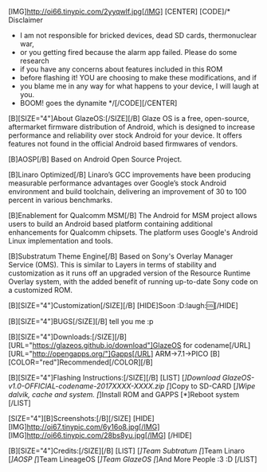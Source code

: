 [IMG]http://oi66.tinypic.com/2yyqwlf.jpg[/IMG]
[CENTER]
[CODE]/* Disclaimer 
* I am not responsible for bricked devices, dead SD cards, thermonuclear war, 
* or you getting fired because the alarm app failed. Please do some research 
* if you have any concerns about features included in this ROM
* before flashing it! YOU are choosing to make these modifications, and if
* you blame me in any way for what happens to your device, I will laugh at you.
* BOOM! goes the dynamite
*/[/CODE][/CENTER]

[B][SIZE="4"]About GlazeOS:[/SIZE][/B]
Glaze OS is a free, open-source, aftermarket firmware distribution of Android, which is designed to increase performance and reliability over stock Android for your device. It offers features not found in the official Android based firmwares of vendors.

[B]AOSP[/B]
Based on Android Open Source Project.

[B]Linaro Optimized[/B]
Linaro’s GCC improvements have been producing measurable performance advantages over Google’s stock Android environment and build toolchain, delivering an improvement of 30 to 100 percent in various benchmarks.

[B]Enablement for Qualcomm MSM[/B]
The Android for MSM project allows users to build an Android based platform containing additional enhancements for Qualcomm chipsets. The platform uses Google's Android Linux implementation and tools.

[B]Substratum Theme Engine[/B]
Based on Sony's Overlay Manager Service (OMS). This is similar to Layers in terms of stability and customization as it runs off an upgraded version of the Resource Runtime Overlay system, with the added benefit of running up-to-date Sony code on a customized ROM.

[B][SIZE="4"]Customization[/SIZE][/B]
[HIDE]Soon :D:laugh::cool:[/HIDE]

[B][SIZE="4"]BUGS[/SIZE][/B]
tell you me :p

[B][SIZE="4"]Downloads:[/SIZE][/B]
[URL="https://glazeos.github.io/download"]GlazeOS for codename[/URL]
[URL="http://opengapps.org/"]Gapps[/URL] ARM->7.1->PICO [B][COLOR="red"]Recommended[/COLOR][/B]

[B][SIZE="4"]Flashing Instructions:[/SIZE][/B]
[LIST]
[*]Download GlazeOS-v1.0-OFFICIAL-codename-2017XXXX-XXXX.zip
[*]Copy to SD-CARD
[*]Wipe dalvik, cache and system.
[*]Install ROM and GAPPS
[*]Reboot system
[/LIST]

[SIZE="4"][B]Screenshots:[/B][/SIZE]
[HIDE][IMG]http://oi67.tinypic.com/6y16o8.jpg[/IMG]
[IMG]http://oi66.tinypic.com/28bs8yu.jpg[/IMG]
[/HIDE]

[B][SIZE="4"]Credits:[/SIZE][/B]
[LIST]
[*]Team Subtratum
[*]Team Linaro
[*]AOSP
[*]Team LineageOS
[*]Team GlazeOS
[*]And More People :3 :D
[/LIST]
